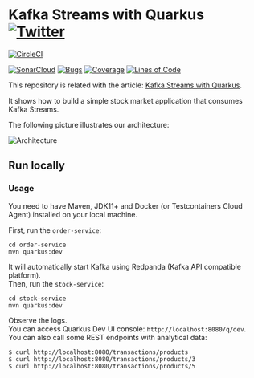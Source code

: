 # Kafka Streams with Quarkus [![Twitter](https://img.shields.io/twitter/follow/piotr_minkowski.svg?style=social&logo=twitter&label=Follow%20Me)](https://twitter.com/piotr_minkowski)

[![CircleCI](https://circleci.com/gh/piomin/sample-quarkus-kafka-streams.svg?style=svg)](https://circleci.com/gh/piomin/sample-quarkus-kafka-streams)

[![SonarCloud](https://sonarcloud.io/images/project_badges/sonarcloud-black.svg)](https://sonarcloud.io/dashboard?id=piomin_sample-quarkus-kafka-streams)
[![Bugs](https://sonarcloud.io/api/project_badges/measure?project=piomin_sample-quarkus-kafka-streams&metric=bugs)](https://sonarcloud.io/dashboard?id=piomin_sample-quarkus-kafka-streams)
[![Coverage](https://sonarcloud.io/api/project_badges/measure?project=piomin_sample-quarkus-kafka-streams&metric=coverage)](https://sonarcloud.io/dashboard?id=piomin_sample-quarkus-kafka-streams)
[![Lines of Code](https://sonarcloud.io/api/project_badges/measure?project=piomin_sample-quarkus-kafka-streams&metric=ncloc)](https://sonarcloud.io/dashboard?id=piomin_sample-quarkus-kafka-streams)

This repository is related with the article: [Kafka Streams with Quarkus](https://piotrminkowski.com/2021/11/24/kafka-streams-with-quarkus/).

It shows how to build a simple stock market application that consumes Kafka Streams.

The following picture illustrates our architecture:

<img src="https://i1.wp.com/piotrminkowski.com/wp-content/uploads/2021/11/Screenshot-2021-11-23-at-09.52.58.png?ssl=1" title="Architecture"><br/>

## Run locally

### Usage
You need to have Maven, JDK11+ and Docker (or Testcontainers Cloud Agent) installed on your local machine.

First, run the `order-service`:
```shell
cd order-service
mvn quarkus:dev
```

It will automatically start Kafka using Redpanda (Kafka API compatible platform). \
Then, run the `stock-service`:
```shell
cd stock-service
mvn quarkus:dev
```

Observe the logs. \
You can access Quarkus Dev UI console: `http://localhost:8080/q/dev`. \
You can also call some REST endpoints with analytical data:
```shell
$ curl http://localhost:8080/transactions/products
$ curl http://localhost:8080/transactions/products/3
$ curl http://localhost:8080/transactions/products/5
```
